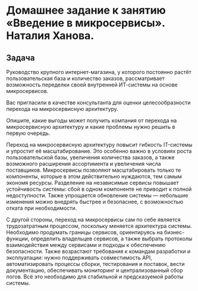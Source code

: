 # Домашнее задание к занятию «Введение в микросервисы». Наталия Ханова. 

## Задача

Руководство крупного интернет-магазина, у которого постоянно растёт пользовательская база и количество заказов, рассматривает возможность переделки своей внутренней ИТ-системы на основе микросервисов. 

Вас пригласили в качестве консультанта для оценки целесообразности перехода на микросервисную архитектуру. 

Опишите, какие выгоды может получить компания от перехода на микросервисную архитектуру и какие проблемы нужно решить в первую очередь.


Переход на микросервисную архитектуру повысит гибкость IT-системы и упростит её масштабирование. Это особенно важно в условиях роста пользовательской базы, увеличения количества заказов, а также возможного расширения ассортимента и увеличения числа поставщиков. Микросервисы позволяют масштабировать только те компоненты, которые в этом действительно нуждаются, тем самым экономя ресурсы.
Разделение на независимые сервисы повышает устойчивость системы: сбой в одном компоненте не приводит к полной недоступности. Также упрощается обновление системы — небольшие изменения можно внедрять быстрее и безопаснее, с возможностью отката при необходимости.

С другой стороны, переход на микросервисы сам по себе является трудозатратным процессом, поскольку меняется архитектура системы. Необходимо продумать границы сервисов, ориентируясь на бизнес-функции, определить владельцев сервисов, а также выбрать протоколы взаимодействия между сервисами и подходы к обеспечению безопасности. 
Также возрастают требования к командам разработки и эксплуатации: нужно поддерживать  совместимость API, автоматизировать процессы сборки, тестирования и поставок, вести документацию, обеспечивать мониторинг и централизованный сбор логов. Всё это необходимо для стабильной и предсказуемой работы системы.
